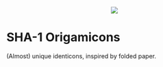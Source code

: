 <p align="center">
  <img src="https://github.com/Mailea/individual-sha1-origamicons/blob/master/static/res/logo.png"/>
</p>


# SHA-1 Origamicons

(Almost) unique identicons, inspired by folded paper.
